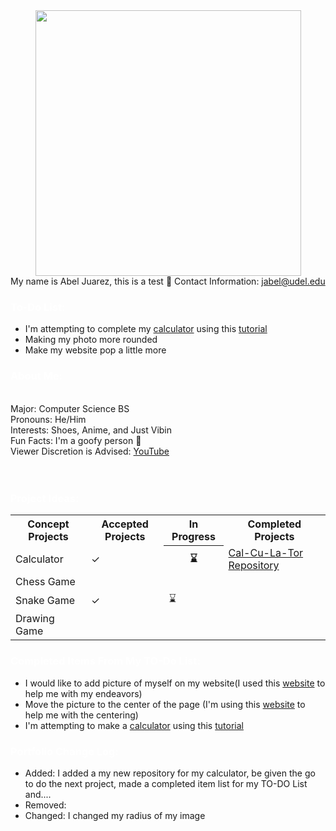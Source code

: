 <style>
<!--- body {background-color: powderblue;} --->
h1   {color: white;}
h2   {color: white;}
h3   {color: white;}
p    {color: white;}
<!--- Rounded Image --->
  img {
  border-radius: 50%;
  }
</style>

<center> <img src="https://scontent-lga3-1.xx.fbcdn.net/v/t1.6435-9/196682676_1792660774229409_8973330394025719252_n.jpg?_nc_cat=106&ccb=1-5&_nc_sid=09cbfe&_nc_ohc=h8Vrrb9f0HwAX9FAyel&_nc_ht=scontent-lga3-1.xx&oh=baa1401d6bcb3b476565778555531e8b&oe=615DC9D8" width= "425" height= "425"> </center>

<span style="white-space: normal">
<p1>My name is Abel Juarez, this is a test &#127830;<p1>
<p1>Contact Information: </p1> <a href = "jabel@udel.edu">jabel@udel.edu</a>

<h3>To-Do List: </h3>
<!--- Bullet points --->
<ul>
  <li>I'm attempting to complete my <a href = "https://github.com/TheMexicanChico/Calculator">calculator</a> using this <a href = "https://www.youtube.com/watch?v=BuZtAqk5LIY">tutorial</a></li>
  <li>Making my photo more rounded</li>
  <li>Make my website pop a little more</li>
</ul>
  
<h3>About Me:</h3> <span style="white-space: normal">
<span style="white-space: pre-line">
<p1>Major: Computer Science BS<p1>
<p1>Pronouns: He/Him<p1>
<p1>Interests: Shoes, Anime, and Just Vibin<p1>
<p1>Fun Facts: I'm a goofy person	&#129313;</p1>
<p1>Viewer Discretion is Advised: </p1> <a href="https://www.youtube.com/watch?v=QiCpsIS90F0">YouTube</a>
<span style="white-space: pre-line">

<span style="white-space: normal">
<h3>Project Ideas: </h3>
<table>
  <tr>
    <th>Concept Projects</th>
    <th>Accepted Projects</th>
    <th>In Progress</th>
    <th>Completed Projects</th>
  </tr>
  <tr>
    <td>Calculator</td>
    <td>&#10003;</td>
    <th>&#8987;</th>
    <td><a href = "https://themexicanchico.github.io/Calculator/">Cal-Cu-La-Tor</a> &nbsp <a href = "https://github.com/TheMexicanChico/Calculator">Repository</a></td>
  </tr>
  <tr>
    <td>Chess Game</td>
    <td></td>
    <td></td>
    <td></td>
  </tr>
  <tr>
    <td>Snake Game</td>
    <td>&#10003;</td>
    <td>&#8987;</td>
    <td></td>
  </tr>
  <tr>
    <td>Drawing Game</td>
    <td></td>
    <td></td>
    <td></td>
  </tr>
</table>
  
<h3>Completed Items From My TO-Do List:</h3>
  <ul>
  <li>I would like to add picture of myself on my website(I used this <a href = "https://www.w3schools.com/html/html_images.asp">website</a> to help me with my endeavors)</li>
  <li>Move the picture to the center of the page (I'm using this <a href = "https://www.computerhope.com/issues/ch001613.htm">website</a> to help me with the centering)</li>
  <li>I'm attempting to make a <a href = "https://github.com/TheMexicanChico/Calculator">calculator</a> using this <a href = "https://www.youtube.com/watch?v=BuZtAqk5LIY&t=180s">tutorial</a></li>
</ul>
  
<h3>Portfolio Change Log: </h3>
<ul>
  <li>Added: I added a my new repository for my calculator, be given the go to do the next project, made a completed item list for my TO-DO List and....</li>
  <li>Removed: </li>
  <li>Changed: I changed my radius of my image</li>
</ul>

<span style="white-space: normal">
 
